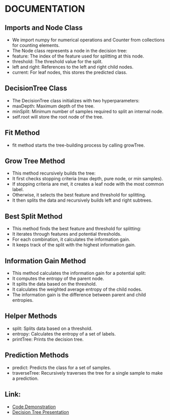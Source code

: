 # DOCUMENTATION
## Imports and Node Class
-	We import numpy for numerical operations and Counter from collections for counting elements.
-	The Node class represents a node in the decision tree:
-	feature: The index of the feature used for splitting at this node.
-	threshold: The threshold value for the split.
-	left and right: References to the left and right child nodes.
-	current: For leaf nodes, this stores the predicted class.
## DecisionTree Class
-	The DecisionTree class initializes with two hyperparameters:
-	maxDepth: Maximum depth of the tree.
-	minSplit: Minimum number of samples required to split an internal node.
-	self.root will store the root node of the tree.
## Fit Method
-	fit method starts the tree-building process by calling growTree.
## Grow Tree Method
-	This method recursively builds the tree:
-	It first checks stopping criteria (max depth, pure node, or min samples).
-	If stopping criteria are met, it creates a leaf node with the most common label.
-	Otherwise, it selects the best feature and threshold for splitting.
-	It then splits the data and recursively builds left and right subtrees.
## Best Split Method
-	This method finds the best feature and threshold for splitting:
-	It iterates through features and potential thresholds.
-	For each combination, it calculates the information gain.
-	It keeps track of the split with the highest information gain.
## Information Gain Method
-	This method calculates the information gain for a potential split:
-	It computes the entropy of the parent node.
-	It splits the data based on the threshold.
-	It calculates the weighted average entropy of the child nodes.
-	The information gain is the difference between parent and child entropies.
## Helper Methods
-	split: Splits data based on a threshold.
-	entropy: Calculates the entropy of a set of labels.
-	printTree: Prints the decision tree.
## Prediction Methods
-	predict: Predicts the class for a set of samples.
-	traverseTree: Recursively traverses the tree for a single sample to make a prediction.

## Link: 
- [Code Demonstration](https://drive.google.com/file/d/1CTJ1iMddXW7mg0M7fmKxJsxWla6fLFWM/view?usp=sharing)
- [Decision Tree Presentation](https://drive.google.com/file/d/1URcU7zR5rfU10_8g1VMgYVcNPLYKldCv/view?usp=sharing)


